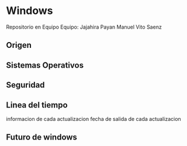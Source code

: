 # Windows
Repositorio en Equipo
Equipo: Jajahira Payan 
        Manuel Vito Saenz

## Origen

## Sistemas Operativos

## Seguridad

## Linea del tiempo
informacion de cada actualizacion
fecha de salida de cada actualizacion

## Futuro de windows


